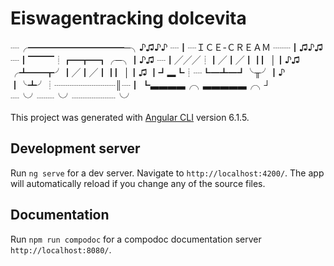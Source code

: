 
# Eiswagentracking dolcevita

┈╭━━━━━━━━━━━─╮♪♫♪♪
┈┃┈ＩＣＥ-ＣＲＥＡＭ ┈┈┃♫♪♫
┈┃▔▔▔┊┏━┳━┓╭─╮┃♪♫
┈┃╱╱╱┊┃╱┃╱┃┃▏│┃♪♫
╭┻━━┳╯┃╱┃╱┃┃▏│┃♫
┃┛▂┗┊┈┗━┻━┛╰╥╯┃♪
┃╰┻╯┊┈┈┈┈┈┈┈║┈┃
┗▃▃▃▃╭╮▃▃▃▃▃╭╮┘
┈╰╯┈┈╰╯┈┈┈┈┈╰╯

This project was generated with [Angular CLI](https://github.com/angular/angular-cli) version 6.1.5.

## Development server

Run `ng serve` for a dev server. Navigate to `http://localhost:4200/`. The app will automatically reload if you change any of the source files.

## Documentation

Run `npm run compodoc` for a compodoc documentation server `http://localhost:8080/`.


